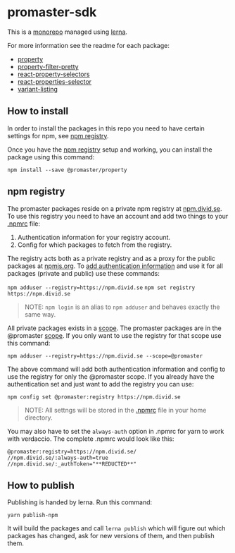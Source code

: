 # promaster-sdk

This is a [monorepo](https://medium.com/@maoberlehner/monorepos-in-the-wild-33c6eb246cb9) managed using [lerna](https://lernajs.io/). 

For more information see the readme for each package:

* [property](packages/property/README.md)
* [property-filter-pretty](packages/property-filter-pretty/README.md)
* [react-property-selectors](packages/react-property-selectors/README.md)
* [react-properties-selector](packages/react-properties-selector/README.md)
* [variant-listing](packages/variant-listing/README.md)

## How to install

In order to install the packages in this repo you need to have certain settings for npm, see [npm registry](#npm-registry).

Once you have the [npm registry](#npm-registry) setup and working, you can install the package using this command:

`npm install --save @promaster/property`

## npm registry

The promaster packages reside on a private npm registry at [npm.divid.se](https://npm.divid.se). To use this registry you need to have an account and add two things to your [.npmrc](https://docs.npmjs.com/files/npmrc) file:

1. Authentication information for your registry account.
2. Config for which packages to fetch from the registry.

The registry acts both as a private registry and as a proxy for the public packages at [npmjs.org](http://npmjs.org). To [add authentication information](https://docs.npmjs.com/cli/adduser) and use it for all packages (private and public) use these commands:

`npm adduser --registry=https://npm.divid.se`
`npm set registry https://npm.divid.se`

> NOTE: `npm login` is an alias to `npm adduser` and behaves exactly the same way.

All private packages exists in a [scope](https://docs.npmjs.com/misc/scope). The promaster packages are in the @promaster [scope](https://docs.npmjs.com/getting-started/scoped-packages). If you only want to use the registry for that scope use this command:

`npm adduser --registry=https://npm.divid.se --scope=@promaster`

The above command will add both authentication information and config to use the registry for only the @promaster scope. If you already have the authentication set and just want to add the registry you can use:

`npm config set @promaster:registry https://npm.divid.se`

> NOTE: All settngs will be stored in the [.npmrc](https://docs.npmjs.com/files/npmrc) file in your home directory.

You may also have to set the `always-auth` option in .npmrc for yarn to work with verdaccio. The complete .npmrc would look like this:

```
@promaster:registry=https://npm.divid.se/
//npm.divid.se/:always-auth=true
//npm.divid.se/:_authToken="**REDUCTED**"
```

## How to publish

Publishing is handed by lerna. Run this command:

```
yarn publish-npm
```

It will build the packages and call `lerna publish` which will figure out which packages has changed, ask for new versions of them, and then publish them.
